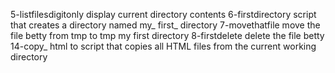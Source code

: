 5-listfilesdigitonly display current directory contents
6-firstdirectory script that creates a directory named my_ first_ directory
7-movethatfile move the file betty from tmp to tmp my first directory
8-firstdelete delete the file betty
14-copy_ html to script that copies all HTML files from the current working directory
